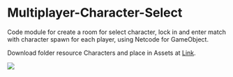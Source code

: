 # Multiplayer-Character-Select

<p>Code module for create a room for select character, lock in and enter match with character spawn for each player, using Netcode for GameObject.</p>

<p>Download folder resource Characters and place in Assets at <a href="https://drive.google.com/drive/folders/14LOJU0pBM9Us_qswaP_FF2Ndfhd9CJlB?usp=sharing">Link</a>.</p>

<img src="capture.gif">



<!-- Thanks for tut from Dapper Dino: https://www.youtube.com/watch?v=Mzl-iu15dhI -->

